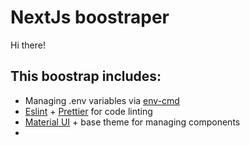 # NextJs boostraper

Hi there!

## This boostrap includes:

- Managing .env variables via [env-cmd](https://www.npmjs.com/package/env-cmd)
- [Eslint](http://eslint.org) + [Prettier](http://prettier.io) for code linting
- [Material UI](https://material-ui.com) + base theme for managing components
-
